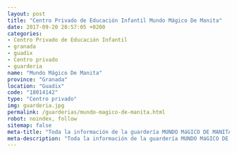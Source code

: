 ```yaml
---
layout: post
title: "Centro Privado de Educación Infantil Mundo Mágico De Manita"
date: 2017-09-20 20:57:05 +0200
categories:
- Centro Privado de Educación Infantil
- granada
- guadix
- Centro privado
- guarderia
name: "Mundo Mágico De Manita"
province: "Granada"
location: "Guadix"
code: "18014142"
type: "Centro privado"
img: guarderia.jpg
permalink: /guarderias/mundo-magico-de-manita.html
robot: noindex, follow
sitemap: false
meta-title: "Toda la información de la guardería MUNDO MáGICO DE MANITA"
meta-description: "Toda la información de la guardería MUNDO MáGICO DE MANITA"
---
```

